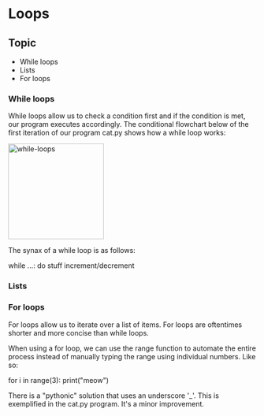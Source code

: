 # Loops

<h2> Topic </h2>
<ul>
    <li> While loops </li>
    <li> Lists </li>
    <li> For loops </li>
</ul>

<h3> While loops </h3>

While loops allow us to check a condition first and if the condition is met, our program executes accordingly. The conditional flowchart below of the first iteration of our program cat.py shows how a while loop works: <br>

<img width="194" alt="while-loops" src="https://github.com/JMestre32/CS50-Intro-To-Programming-with-Python/assets/114640505/95d05d4e-889b-4892-84bc-9afa738f19b4"> <br>

The synax of a while loop is as follows:

while ...:
    do stuff
    increment/decrement

<h3> Lists </h3>

<h3> For loops </h3>
For loops allow us to iterate over a list of items. 
For loops are oftentimes shorter and more concise than while loops.

When using a for loop, we can use the range function to automate the entire process instead of manually typing the range using individual numbers. Like so:

for i in range(3):
    print("meow")

There is a "pythonic" solution that uses an underscore '_'. This is exemplified in the cat.py program. It's a minor improvement. 